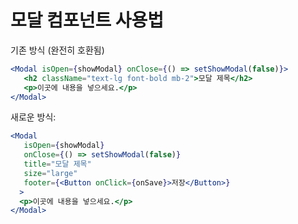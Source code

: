 # 모달 컴포넌트 사용법

기존 방식 (완전히 호환됨)
```jsx
<Modal isOpen={showModal} onClose={() => setShowModal(false)}>
   <h2 className="text-lg font-bold mb-2">모달 제목</h2>
   <p>이곳에 내용을 넣으세요.</p>
</Modal>
```

새로운 방식:
```jsx
<Modal 
   isOpen={showModal} 
   onClose={() => setShowModal(false)}
   title="모달 제목"
   size="large"
   footer={<Button onClick={onSave}>저장</Button>}
  >
  <p>이곳에 내용을 넣으세요.</p>
</Modal>
```